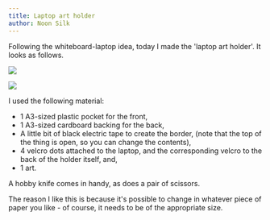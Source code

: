 ```yaml
---
title: Laptop art holder
author: Noon Silk
---
```


Following the whiteboard-laptop idea, today I made the 'laptop art holder'. It
looks as follows.

![](/images/laptop-art-holder-2.JPG)

![](/images/laptop-art-holder-4.JPG)

I used the following material:

  - 1 A3-sized plastic pocket for the front,
  - 1 A3-sized cardboard backing for the back,
  - A little bit of black electric tape to create the border, (note that the top of the thing is open, so you can change the contents),
  - 4 velcro dots attached to the laptop, and the corresponding velcro to the back of the holder itself, and,
  - 1 art.

A hobby knife comes in handy, as does a pair of scissors.

The reason I like this is because it's possible to change in whatever piece of
paper you like - of course, it needs to be of the appropriate size. 
